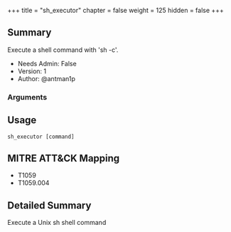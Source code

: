 +++
title = "sh_executor"
chapter = false
weight = 125
hidden = false
+++

## Summary
Execute a shell command with 'sh -c'.

- Needs Admin: False  
- Version: 1  
- Author: @antman1p  

### Arguments

## Usage

```
sh_executor [command]
```

## MITRE ATT&CK Mapping

- T1059
- T1059.004
## Detailed Summary

Execute a Unix sh shell command
